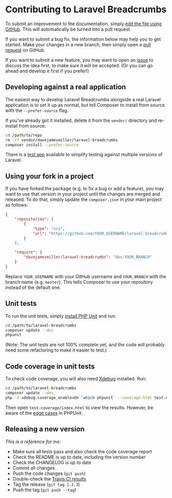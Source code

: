 # Contributing to Laravel Breadcrumbs

To submit an improvement to the documentation, simply
[edit the file using GitHub](https://github.com/davejamesmiller/laravel-breadcrumbs/edit/master/README.md).
This will automatically be turned into a pull request.

If you want to submit a bug fix, the information below may help you to get
started. Make your changes in a new branch, then simply open a
[pull request](https://github.com/davejamesmiller/laravel-breadcrumbs/pulls) on
GitHub.

If you want to submit a new feature, you may want to open an
[issue](https://github.com/davejamesmiller/laravel-breadcrumbs/issues) to
discuss the idea first, to make sure it will be accepted. (Or you can go ahead
and develop it first if you prefer!)

## Developing against a real application

The easiest way to develop Laravel Breadcrumbs alongside a real Laravel
application is to set it up as normal, but tell Composer to install from source
with the `--prefer-source` flag.

If you've already got it installed, delete it from the `vendor/` directory and
re-install from source:

```bash
cd /path/to/repo
rm -rf vendor/davejamesmiller/laravel-breadcrumbs
composer install --prefer-source
```

There is a [test app](https://github.com/davejamesmiller/laravel-breadcrumbs-test)
available to simplify testing against multiple versions of Laravel.

## Using your fork in a project

If you have forked the package (e.g. to fix a bug or add a feature), you may
want to use that version in your project until the changes are merged and
released. To do that, simply update the `composer.json` in your main project as
follows:

```json
{
    "repositories": [
        {
            "type": "vcs",
            "url": "https://github.com/YOUR_USERNAME/laravel-breadcrumbs.git"
        }
    ],

    "require": {
        "davejamesmiller/laravel-breadcrumbs": "dev-YOUR_BRANCH"
    }
}
```

Replace `YOUR_USERNAME` with your GitHub username and `YOUR_BRANCH` with the
branch name (e.g. `master`). This tells Composer to use your repository instead
of the default one.

## Unit tests

To run the unit tests, simply [install PHP Unit](http://phpunit.de/manual/current/en/installation.html)
and run:

```bash
cd /path/to/laravel-breadcrumbs
composer update --dev
phpunit
```

(Note: The unit tests are not 100% complete yet, and the code will probably need
some refactoring to make it easier to test.)

## Code coverage in unit tests

To check code coverage, you will also need [Xdebug](http://xdebug.org/)
installed. Run:

```bash
cd /path/to/laravel-breadcrumbs
composer update --dev
php -d xdebug.coverage_enable=On `which phpunit` --coverage-html test-coverage
```

Then open `test-coverage/index.html` to view the results. However, be aware of
the [edge cases](http://phpunit.de/manual/current/en/code-coverage-analysis.html#code-coverage-analysis.edge-cases)
in PHPUnit.

## Releasing a new version

*This is a reference for me:*

* Make sure all tests pass and also check the code coverage report
* Check the README is up to date, including the version number
* Check the CHANGELOG is up to date
* Commit all changes
* Push the code changes (`git push`)
* Double-check the [Travis CI results](https://travis-ci.org/davejamesmiller/laravel-breadcrumbs)
* Tag the release (`git tag 1.2.3`)
* Push the tag (`git push --tag`)
